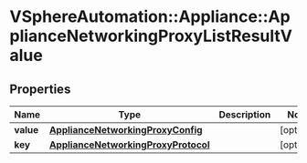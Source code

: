 # VSphereAutomation::Appliance::ApplianceNetworkingProxyListResultValue

## Properties
Name | Type | Description | Notes
------------ | ------------- | ------------- | -------------
**value** | [**ApplianceNetworkingProxyConfig**](ApplianceNetworkingProxyConfig.md) |  | [optional] 
**key** | [**ApplianceNetworkingProxyProtocol**](ApplianceNetworkingProxyProtocol.md) |  | [optional] 



